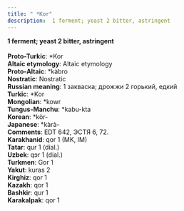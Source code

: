 ```yaml
---
title: " *Kor"
description:  1 ferment; yeast 2 bitter, astringent
---
```

<strong> 1 ferment; yeast 2 bitter, astringent</strong><br><br>
<strong>Proto-Turkic</strong>:  *Kor<br>
<strong>Altaic etymology</strong>:  Altaic etymology<br>
<strong> Proto-Altaic</strong>:  *kàbro<br>
<strong>Nostratic</strong>:  Nostratic<br>
<strong>Russian meaning</strong>:  1 закваска; дрожжи 2 горький, едкий<br>
<strong>Turkic</strong>:  *Kor<br>
<strong>Mongolian</strong>:  *kowr<br>
<strong>Tungus-Manchu</strong>:  *kabu-kta<br>
<strong>Korean</strong>:  *kòr-<br>
<strong>Japanese</strong>:  *kàrà-<br>
<strong>Comments</strong>:  EDT 642, ЭСТЯ 6, 72.<br>
<strong>Karakhanid</strong>:  qor 1 (MK, IM)<br>
<strong>Tatar</strong>:  qur 1 (dial.)<br>
<strong>Uzbek</strong>:  qɔr 1 (dial.)<br>
<strong>Turkmen</strong>:  Gor 1<br>
<strong>Yakut</strong>:  kuras 2<br>
<strong>Kirghiz</strong>:  qor 1<br>
<strong>Kazakh</strong>:  qor 1<br>
<strong>Bashkir</strong>:  qur 1<br>
<strong>Karakalpak</strong>:  qor 1<br>


